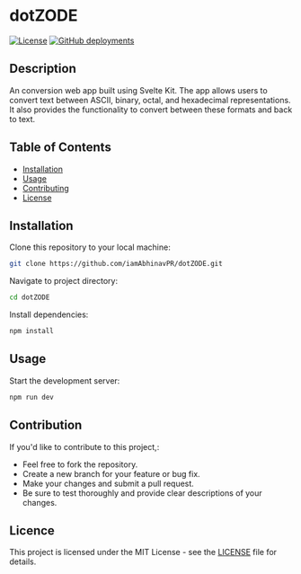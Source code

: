 # dotZODE

[![License](https://img.shields.io/github/license/iamAbhinavPR/dotZODE)](LICENSE)
[![GitHub deployments](https://img.shields.io/github/deployments/iamAbhinavPR/dotZODE/Production)](Deployment)
## Description

An conversion web app built using Svelte Kit. The app allows users to convert text between ASCII, binary, octal, and hexadecimal representations. It also provides the functionality to convert between these formats and back to text.

## Table of Contents

- [Installation](#installation)
- [Usage](#usage)
- [Contributing](#contributing)
- [License](#license)

## Installation

Clone this repository to your local machine:
```bash
git clone https://github.com/iamAbhinavPR/dotZODE.git
```

Navigate to project directory:
```bash
cd dotZODE
```

Install dependencies:
```bash
npm install
```

## Usage

Start the development server:
```bash
npm run dev
```

## Contribution

If you'd like to contribute to this project,: 
* Feel free to fork the repository.
* Create a new branch for your feature or bug fix.
* Make your changes and submit a pull request.
* Be sure to test thoroughly and provide clear descriptions of your changes.

## Licence

This project is licensed under the MIT License - see the [LICENSE](https://github.com/iamAbhinavPR/dotZODE/blob/main/LICENSE)
file for details.